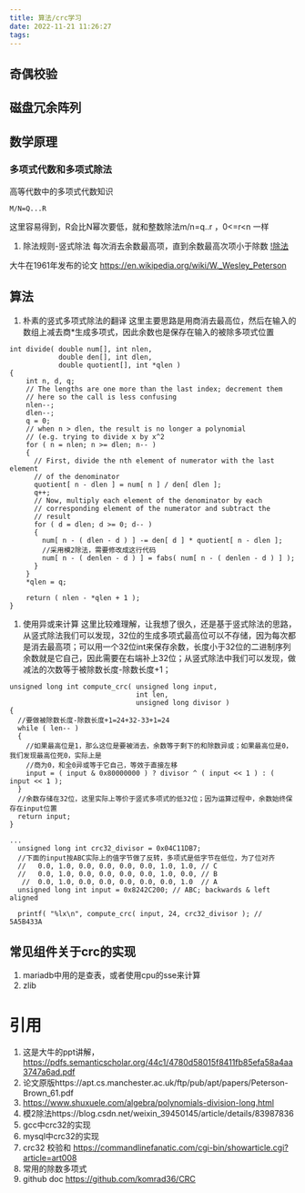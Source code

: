 ```yaml
---
title: 算法/crc学习
date: 2022-11-21 11:26:27
tags:
---
```

## 奇偶校验
## 磁盘冗余阵列
## 数学原理
### 多项式代数和多项式除法
高等代数中的多项式代数知识
```
M/N=Q...R 

```

这里容易得到，R会比N幂次要低，就和整数除法m/n=q..r ，0<=r<n 一样

1. 除法规则-竖式除法
每次消去余数最高项，直到余数最高次项小于除数
[!除法](../../assets/divide.png)

大牛在1961年发布的论文 https://en.wikipedia.org/wiki/W._Wesley_Peterson


## 算法
1. 朴素的竖式多项式除法的翻译
这里主要思路是用商消去最高位，然后在输入的数组上减去商*生成多项式，因此余数也是保存在输入的被除多项式位置
```
int divide( double num[], int nlen,
            double den[], int dlen,
            double quotient[], int *qlen )
{
    int n, d, q;
    // The lengths are one more than the last index; decrement them
    // here so the call is less confusing
    nlen--;
    dlen--;
    q = 0;
    // when n > dlen, the result is no longer a polynomial
    // (e.g. trying to divide x by x^2
    for ( n = nlen; n >= dlen; n-- )
    {
      // First, divide the nth element of numerator with the last element
      // of the denominator
      quotient[ n - dlen ] = num[ n ] / den[ dlen ];
      q++;
      // Now, multiply each element of the denominator by each
      // corresponding element of the numerator and subtract the
      // result
      for ( d = dlen; d >= 0; d-- )
      {
        num[ n - ( dlen - d ) ] -= den[ d ] * quotient[ n - dlen ];
        //采用模2除法，需要修改成这行代码
        num[ n - ( denlen - d ) ] = fabs( num[ n - ( denlen - d ) ] );
      }
    }
    *qlen = q;

    return ( nlen - *qlen + 1 );
}
```


1. 使用异或来计算
这里比较难理解，让我想了很久，还是基于竖式除法的思路，从竖式除法我们可以发现，32位的生成多项式最高位可以不存储，因为每次都是消去最高项；可以用一个32位int来保存余数，长度小于32位的二进制序列余数就是它自己，因此需要在右端补上32位；从竖式除法中我们可以发现，做减法的次数等于被除数长度-除数长度+1；
```
unsigned long int compute_crc( unsigned long input,
                               int len,
                               unsigned long divisor )
{
  //要做被除数长度-除数长度+1=24+32-33+1=24  
  while ( len-- )
  {
    //如果最高位是1，那么这位是要被消去，余数等于剩下的和除数异或；如果最高位是0，我们发现最高位死0，实际上是
    //商为0，和全0异或等于它自己，等效于直接左移
    input = ( input & 0x80000000 ) ? divisor ^ ( input << 1 ) : ( input << 1 );
  }
  //余数存储在32位，这里实际上等价于竖式多项式的低32位；因为运算过程中，余数始终保存在input位置
  return input;
}

...
  unsigned long int crc32_divisor = 0x04C11DB7;
  //下面的input按ABC实际上的值字节做了反转，多项式是低字节在低位，为了位对齐
  //   0.0, 1.0, 0.0, 0.0, 0.0, 0.0, 1.0, 1.0, // C
  //   0.0, 1.0, 0.0, 0.0, 0.0, 0.0, 1.0, 0.0, // B
   //  0.0, 1.0, 0.0, 0.0, 0.0, 0.0, 0.0, 1.0  // A
  unsigned long int input = 0x8242C200; // ABC; backwards & left aligned

  printf( "%lx\n", compute_crc( input, 24, crc32_divisor ); // 5A5B433A
```


## 常见组件关于crc的实现
1. mariadb中用的是查表，或者使用cpu的sse来计算
2. zlib 


# 引用
1. 这是大牛的ppt讲解，https://pdfs.semanticscholar.org/44c1/4780d58015f8411fb85efa58a4aa3747a6ad.pdf
2. 论文原版https://apt.cs.manchester.ac.uk/ftp/pub/apt/papers/Peterson-Brown_61.pdf
1. https://www.shuxuele.com/algebra/polynomials-division-long.html
2. 模2除法https://blog.csdn.net/weixin_39450145/article/details/83987836
3. gcc中crc32的实现
4. mysql中crc32的实现
5. crc32 校验和 https://commandlinefanatic.com/cgi-bin/showarticle.cgi?article=art008
6. 常用的除数多项式
7. github doc https://github.com/komrad36/CRC
